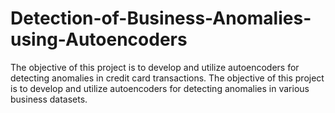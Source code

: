 # Detection-of-Business-Anomalies-using-Autoencoders
The objective of this project is to develop and utilize autoencoders for detecting anomalies in credit card transactions.
The objective of this project is to develop and utilize autoencoders for detecting anomalies in various business 
datasets.
